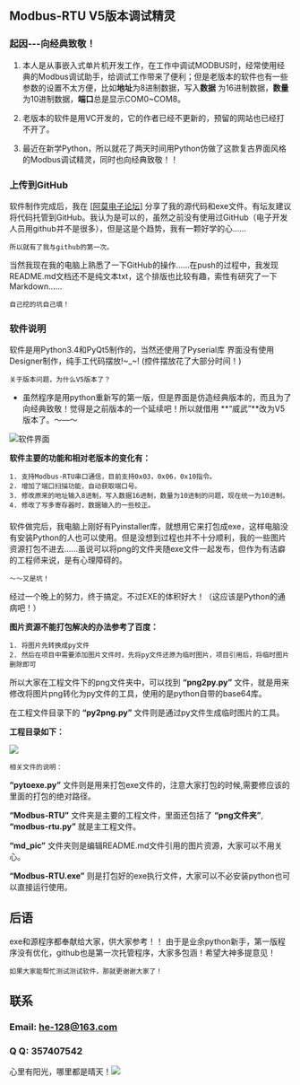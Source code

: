 ## Modbus-RTU V5版本调试精灵
### 起因---向经典致敬！

1. 本人是从事嵌入式单片机开发工作，在工作中调试MODBUS时，经常使用经典的Modbus调试助手，给调试工作带来了便利；但是老版本的软件也有一些参数的设置不太方便，比如**地址**为8进制数据，写入**数据** 为16进制数据，**数量**为10进制数据，**端口**总是显示COM0~COM8。

2. 老版本的软件是用VC开发的，它的作者已经不更新的，预留的网站也已经打不开了。

3. 最近在新学Python，所以就花了两天时间用Python仿做了这款复古界面风格的Modbus调试精灵，同时也向经典致敬！！

### 上传到GitHub
软件制作完成后，我在 [[阿莫电子论坛](https://www.amobbs.com/thread-5685530-1-1.html)] 分享了我的源代码和exe文件。有坛友建议将代码托管到GitHub。我认为是可以的，虽然之前没有使用过GitHub（电子开发人员用github并不是很多），但是这是个趋势，我有一颗好学的心......

	所以就有了我与github的第一次。

当然我现在我的电脑上熟悉了一下GitHub的操作......在push的过程中，我发现README.md文档还不是纯文本txt，这个排版也比较有趣，索性有研究了一下Markdown......

	自己挖的坑自己填！

### 软件说明 
软件是用Python3.4和PyQt5制作的，当然还使用了Pyserial库
界面没有使用Designer制作，纯手工代码摆放!~_~! (控件摆放花了大部分时间！)

	关于版本问题，为什么V5版本了？

- 虽然程序是用python重新写的第一版，但是界面是仿造经典版本的，而且为了向经典致敬！觉得是之前版本的一个延续吧！所以就借用 **“威武”**改为V5版本了。～—～

![软件界面](https://github.com/hechao17/Modbus-RTU/raw/master/md_pic/face.png)  

**软件主要的功能和相对老版本的变化有：**

	1. 支持Modbus-RTU串口通信，目前支持0x03，0x06，0x10指令。
	2. 增加了端口扫描功能，自动获取端口号。
	3. 修改原来的地址输入8进制，写入数据16进制，数量为10进制的问题，现在统一为10进制。
	4. 修改了写多寄存器时，数据输入的一些校正。
####

软件做完后，我电脑上刚好有Pyinstaller库，就想用它来打包成exe，这样电脑没有安装Python的人也可以使用。但是没想到过程也并不十分顺利，我的一些图片资源打包不进去......虽说可以将png的文件夹随exe文件一起发布，但作为有洁癖的工程师来说，是有心理障碍的。

	～～又是坑！

经过一个晚上的努力，终于搞定。不过EXE的体积好大！（这应该是Python的通病吧！）

**图片资源不能打包解决的办法参考了百度：**

	1. 将图片先转换成py文件
	2. 然后在项目中需要添加图片文件时，先将py文件还原为临时图片，项目引用后，将临时图片删除即可

所以大家在工程文件下的png文件夹中，可以找到 **“png2py.py”** 文件，就是用来修改将图片png转化为py文件的工具，使用的是python自带的base64库。

在工程文件目录下的 **“py2png.py”** 文件则是通过py文件生成临时图片的工具。

**工程目录如下：**

![](https://github.com/hechao17/Modbus-RTU/raw/master/md_pic/file.png)  

	相关文件的说明：

**“pytoexe.py”** 文件则是用来打包exe文件的，注意大家打包的时候,需要修应该的里面的打包的绝对路径。

**“Modbus-RTU”** 文件夹是主要的工程文件，里面还包括了 **“png文件夹”**, **“modbus-rtu.py”** 就是主工程文件。

**“md_pic”** 文件夹则是编辑README.md文件引用的图片资源，大家可以不用关心。

**“Modbus-RTU.exe”** 则是打包好的exe执行文件，大家可以不必安装python也可以直接运行使用。

## 后语
exe和源程序都奉献给大家，供大家参考！！
由于是业余python新手，第一版程序没有优化，github也是第一次托管程序，大家多包涵！希望大神多提意见！

    如果大家能帮忙测试测试软件，那就更谢谢大家了！

## 联系     
### Email: he-128@163.com
### Q Q:   357407542
心里有阳光，哪里都是晴天！![](https://github.com/hechao17/Modbus-RTU/raw/master/md_pic/wechat.png)


	

